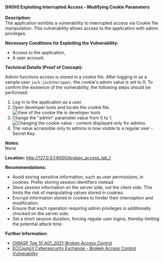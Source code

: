 #### [HIGH] Exploiting Interrupted Access - Modifying Cookie Parameters

**Description:**  
The application exhibits a vulnerability to interrupted access via Cookie file manipulation. This vulnerability allows access to the application with admin privileges.

**Necessary Conditions for Exploiting the Vulnerability:**
- Access to the application,
- A user account.

**Technical Details (Proof of Concept):**

Admin functions access is stored in a cookie file. After logging in as a sample user `jack:jacktheripper`, the cookie's admin value is set to 0.
To confirm the existence of the vulnerability, the following steps should be performed:
1. Log in to the application as a user.
2. Open developer tools and locate the cookie file.  
   ![View of the cookie file in developer tools](img/A1_lab1_1.png)
3. Change the "admin" parameter value from 0 to 1.  
   ![Changing the cookie value - content displayed only for admins](img/A1_lab1_2.png)
4. The value accessible only to admins is now visible to a regular user - Secret Key.

**Notes:**  
None

**Location:** http://127.0.0.1:8000/broken_access_lab_1

**Recommendations:**
- Avoid storing sensitive information, such as user permissions, in cookies. Prefer storing session identifiers instead.
- Store session information on the server side, not the client side. This limits the risk of manipulating values stored in cookies.
- Encrypt information stored in cookies to hinder their interception and modification.
- Ensure that each operation requiring admin privileges is additionally checked on the server side.
- Set a short session duration, forcing regular user logins, thereby limiting the potential attack time.

**Further Information:**
- [OWASP Top 10 A01_2021-Broken Access Control](https://owasp.org/Top10/A01_2021-Broken_Access_Control/)
- [ECCouncil Cybersecurity Exchange - Broken Access Control Vulnerability](https://www.eccouncil.org/cybersecurity-exchange/web-application-hacking/broken-access-control-vulnerability/)
